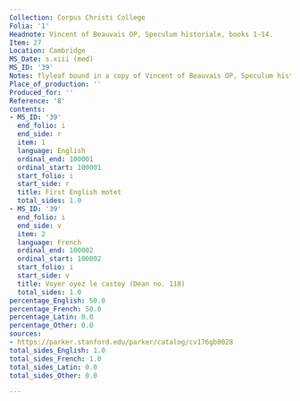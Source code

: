 ```yaml
---
Collection: Corpus Christi College
Folia: '1'
Headnote: Vincent of Beauvais OP, Speculum historiale, books 1-14.
Item: 27
Location: Cambridge
MS_Date: s.xiii (med)
MS_ID: '39'
Notes: flyleaf bound in a copy of Vincent of Beauvais OP, Speculum historiale
Place_of_production: ''
Produced_for: ''
Reference: '8'
contents:
- MS_ID: '39'
  end_folio: i
  end_side: r
  item: 1
  language: English
  ordinal_end: 100001
  ordinal_start: 100001
  start_folio: i
  start_side: r
  title: First English motet
  total_sides: 1.0
- MS_ID: '39'
  end_folio: i
  end_side: v
  item: 2
  language: French
  ordinal_end: 100002
  ordinal_start: 100002
  start_folio: i
  start_side: v
  title: Voyer oyez le castoy (Dean no. 118)
  total_sides: 1.0
percentage_English: 50.0
percentage_French: 50.0
percentage_Latin: 0.0
percentage_Other: 0.0
sources:
- https://parker.stanford.edu/parker/catalog/cv176gb0028
total_sides_English: 1.0
total_sides_French: 1.0
total_sides_Latin: 0.0
total_sides_Other: 0.0

---
```

